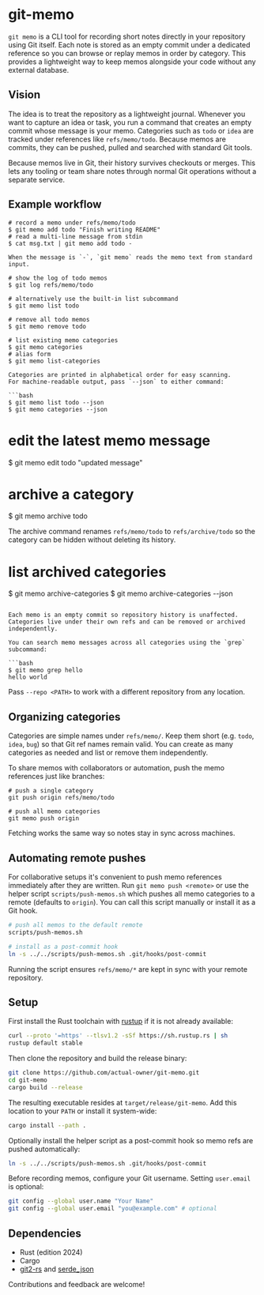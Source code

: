 # git-memo

`git memo` is a CLI tool for recording short notes directly in your repository using Git itself. Each note is stored as an empty commit under a dedicated reference so you can browse or replay memos in order by category. This provides a lightweight way to keep memos alongside your code without any external database.

## Vision

The idea is to treat the repository as a lightweight journal. Whenever you want to capture an idea or task, you run a command that creates an empty commit whose message is your memo. Categories such as `todo` or `idea` are tracked under references like `refs/memo/todo`. Because memos are commits, they can be pushed, pulled and searched with standard Git tools.

Because memos live in Git, their history survives checkouts or merges. This lets any tooling or team share notes through normal Git operations without a separate service.

## Example workflow

```
# record a memo under refs/memo/todo
$ git memo add todo "Finish writing README"
# read a multi-line message from stdin
$ cat msg.txt | git memo add todo -

When the message is `-`, `git memo` reads the memo text from standard input.

# show the log of todo memos
$ git log refs/memo/todo

# alternatively use the built-in list subcommand
$ git memo list todo

# remove all todo memos
$ git memo remove todo

# list existing memo categories
$ git memo categories
# alias form
$ git memo list-categories

Categories are printed in alphabetical order for easy scanning.
For machine-readable output, pass `--json` to either command:

```bash
$ git memo list todo --json
$ git memo categories --json
```

# edit the latest memo message
$ git memo edit todo "updated message"

# archive a category
$ git memo archive todo

The archive command renames `refs/memo/todo` to `refs/archive/todo` so
the category can be hidden without deleting its history.

# list archived categories
$ git memo archive-categories
$ git memo archive-categories --json
```

Each memo is an empty commit so repository history is unaffected. Categories live under their own refs and can be removed or archived independently.

You can search memo messages across all categories using the `grep` subcommand:

```bash
$ git memo grep hello
hello world
```

Pass `--repo <PATH>` to work with a different repository from any location.

## Organizing categories

Categories are simple names under `refs/memo/`. Keep them short (e.g. `todo`, `idea`, `bug`) so that Git ref names remain valid. You can create as many categories as needed and list or remove them independently.

To share memos with collaborators or automation, push the memo references just like branches:

```
# push a single category
git push origin refs/memo/todo

# push all memo categories
git memo push origin
```

Fetching works the same way so notes stay in sync across machines.

## Automating remote pushes

For collaborative setups it's convenient to push memo references immediately
after they are written. Run `git memo push <remote>` or use the helper script
`scripts/push-memos.sh` which pushes all memo categories to a remote (defaults
to `origin`). You can call this script manually or install it as a Git hook.

```sh
# push all memos to the default remote
scripts/push-memos.sh

# install as a post-commit hook
ln -s ../../scripts/push-memos.sh .git/hooks/post-commit
```

Running the script ensures `refs/memo/*` are kept in sync with your remote
repository.

## Setup

First install the Rust toolchain with
[rustup](https://rustup.rs) if it is not already available:

```sh
curl --proto '=https' --tlsv1.2 -sSf https://sh.rustup.rs | sh
rustup default stable
```

Then clone the repository and build the release binary:

```sh
git clone https://github.com/actual-owner/git-memo.git
cd git-memo
cargo build --release
```

The resulting executable resides at `target/release/git-memo`. Add this
location to your `PATH` or install it system-wide:

```sh
cargo install --path .
```

Optionally install the helper script as a post-commit hook so memo refs are
pushed automatically:

```sh
ln -s ../../scripts/push-memos.sh .git/hooks/post-commit
```

Before recording memos, configure your Git username. Setting `user.email` is
optional:

```sh
git config --global user.name "Your Name"
git config --global user.email "you@example.com" # optional
```

## Dependencies

- Rust (edition 2024)
- Cargo
- [git2-rs](https://github.com/rust-lang/git2-rs) and [serde_json](https://github.com/serde-rs/json)

Contributions and feedback are welcome!

